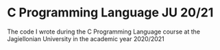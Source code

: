 # C Programming Language JU 20/21
The code I wrote during the C Programming Language course at the Jagiellonian University in the academic year 2020/2021
